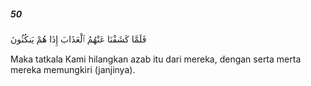 ##### 50

<span class="ayah">فَلَمَّا كَشَفْنَا عَنْهُمُ ٱلْعَذَابَ إِذَا هُمْ يَنكُثُونَ</span>

<span class="ayah_translation">Maka tatkala Kami hilangkan azab itu dari mereka, dengan serta merta mereka memungkiri (janjinya).</span>
